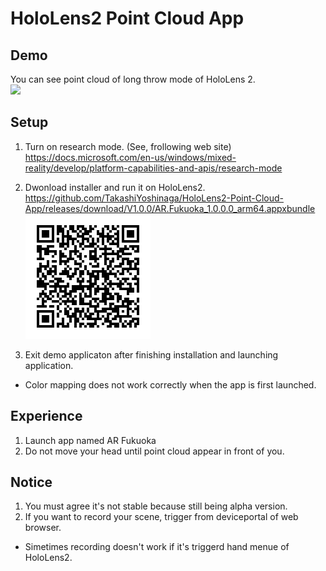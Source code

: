 # HoloLens2 Point Cloud App
 
 ## Demo
You can see point cloud of long throw mode of HoloLens 2.<br>
 [![](https://img.youtube.com/vi/MntirdBpkps/0.jpg)](https://www.youtube.com/watch?v=MntirdBpkps)
 
 ## Setup
1. Turn on research mode. (See, frollowing web site) <br>
https://docs.microsoft.com/en-us/windows/mixed-reality/develop/platform-capabilities-and-apis/research-mode
 
2. Dwonload installer and run it on HoloLens2. <br>
https://github.com/TakashiYoshinaga/HoloLens2-Point-Cloud-App/releases/download/V1.0.0/AR.Fukuoka_1.0.0.0_arm64.appxbundle <br>
![QR](https://github.com/TakashiYoshinaga/HoloLens2-Point-Cloud-App/blob/main/canvas.png "installer")

3. Exit demo applicaton after finishing installation and launching application. <br>
* Color mapping does not work correctly when the app is first launched.

## Experience
1. Launch app named AR Fukuoka
2. Do not move your head until point cloud appear in front of you.

## Notice
1. You must agree it's not stable because still being alpha version.
2. If you want to record your scene, trigger from deviceportal of web browser.
* Simetimes recording doesn't work if it's triggerd hand menue of HoloLens2.
